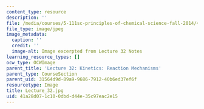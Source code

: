 ```yaml
---
content_type: resource
description: ''
file: /media/courses/5-111sc-principles-of-chemical-science-fall-2014/41a28d071c100dbdd44e35c97eac2e15_Lecture_32.jpg
file_type: image/jpeg
image_metadata:
  caption: ''
  credit: ''
  image-alt: Image excerpted from Lecture 32 Notes
learning_resource_types: []
ocw_type: OCWImage
parent_title: 'Lecture 32: Kinetics: Reaction Mechanisms'
parent_type: CourseSection
parent_uid: 31564d9d-89a9-9686-7912-40b6ed37ef6f
resourcetype: Image
title: Lecture_32.jpg
uid: 41a28d07-1c10-0dbd-d44e-35c97eac2e15
---
```

